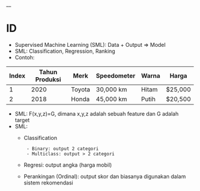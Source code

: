 __

# ID

* Supervised Machine Learning (SML): Data + Output => Model
* SML: Classification, Regression, Ranking
* Contoh:

| Index | Tahun Produksi | Merk      | Speedometer | Warna   | Harga   |
|-------|----------------|-----------|-------------|---------|---------|
| 1     | 2020           | Toyota    | 30,000 km   | Hitam   | $25,000 |
| 2     | 2018           | Honda     | 45,000 km   | Putih   | $20,500 |

* SML: F(x,y,z)=G, dimana x,y,z adalah sebuah feature dan G adalah target
* SML:
  * Classification
    
         - Binary: output 2 categori
         - Multiclass: output > 2 categori
    
  * Regresi: output angka (harga mobil)
  * Perankingan (Ordinal): output skor dan biasanya digunakan dalam sistem rekomendasi

